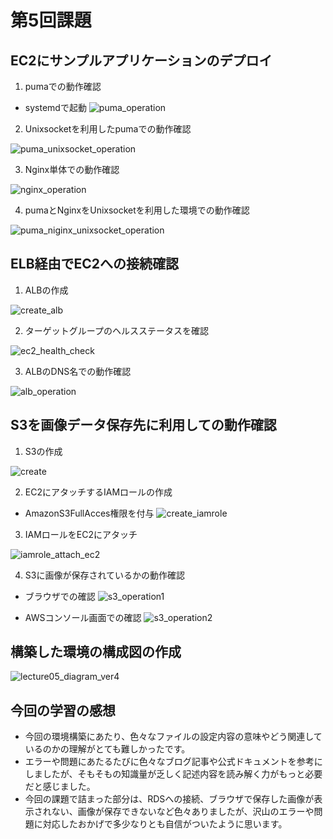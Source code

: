 # 第5回課題 

## EC2にサンプルアプリケーションのデプロイ

 1. pumaでの動作確認

- systemdで起動
![puma_operation](task-image/lecture05/puma_operation.png)

 2. Unixsocketを利用したpumaでの動作確認

![puma_unixsocket_operation](task-image/lecture05/puma_unixsocket_operation.png)

 3. Nginx単体での動作確認

![nginx_operation](task-image/lecture05/nginx_operation.png)

 4. pumaとNginxをUnixsocketを利用した環境での動作確認

![puma_niginx_unixsocket_operation](task-image/lecture05/puma_niginx_unixsocket_operation.png)

## ELB経由でEC2への接続確認

 1. ALBの作成

![create_alb](task-image/lecture05/create_alb.png)

 2. ターゲットグループのヘルスステータスを確認

![ec2_health_check](task-image/lecture05/ec2_health_check.png)

 3. ALBのDNS名での動作確認

![alb_operation](task-image/lecture05/alb_operation.png)

## S3を画像データ保存先に利用しての動作確認

1. S3の作成

![create](task-image/lecture05/create_s3.png)

2. EC2にアタッチするIAMロールの作成

- AmazonS3FullAcces権限を付与
![create_iamrole](task-image/lecture05/create_iamrole.png)

3. IAMロールをEC2にアタッチ

![iamrole_attach_ec2](task-image/lecture05/iamrole_attach_ec2.png)

4. S3に画像が保存されているかの動作確認

- ブラウザでの確認
![s3_operation1](task-image/lecture05/s3_operation1.png)

- AWSコンソール画面での確認
![s3_operation2](task-image/lecture05/s3_operation2.png)

## 構築した環境の構成図の作成

![lecture05_diagram_ver4](task-image/lecture05/lecture05_diagram_ver4.png)

## 今回の学習の感想
- 今回の環境構築にあたり、色々なファイルの設定内容の意味やどう関連しているのかの理解がとても難しかったです。
- エラーや問題にあたるたびに色々なブログ記事や公式ドキュメントを参考にしましたが、そもそもの知識量が乏しく記述内容を読み解く力がもっと必要だと感じました。
- 今回の課題で詰まった部分は、RDSへの接続、ブラウザで保存した画像が表示されない、画像が保存できないなど色々ありましたが、沢山のエラーや問題に対応したおかげで多少なりとも自信がついたように思います。